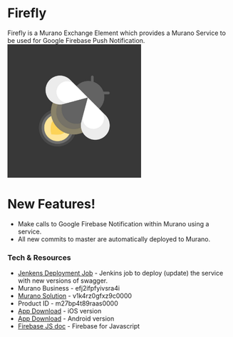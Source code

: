 # Firefly

Firefly is a Murano Exchange Element which provides a Murano Service to be used for Google Firebase Push Notification.
<img src="./img/firefly.png" alt="A cute firefly" width="300px" class=center/>

# New Features!

  - Make calls to Google Firebase Notification within Murano using a service.
  - All new commits to master are automatically deployed to Murano.


### Tech \& Resources
* [Jenkens Deployment Job](https://jenkins.exosite.com/job/hackathon2018-firefly/) - Jenkins job to deploy (update) the service with new versions of swagger.
* Murano Business - efj2ifpfyivsra4i
* [Murano Solution](https://hamv2-demo.apps.exosite.io) - v1k4rz0gfxz9c0000
* Product ID - m27bp4t89raas0000
* [App Download](https://rink.hockeyapp.net/apps/69d31567d64146e0bd5e0f66d7b0b623/app_versions/66) - iOS version
* [App Download](https://rink.hockeyapp.net/apps/22fba48496734bb1ad580c42c106f5b0/app_versions/98) - Android version
* [Firebase JS doc](https://firebase.google.com/docs/cloud-messaging/js/client) - Firebase for Javascript

